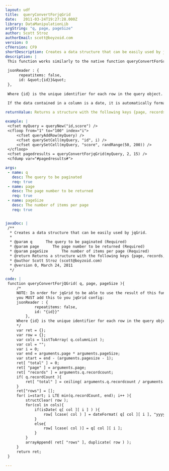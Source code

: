 ```yaml
---
layout: udf
title:  queryConvertForjqGrid
date:   2011-03-24T19:27:28.000Z
library: DataManipulationLib
argString: "q, page, pageSize"
author: Scott Stroz
authorEmail: scott@boyzoid.com
version: 0
cfVersion: CF9
shortDescription: Creates a data structure that can be easily used by jqGrid.
description: |
 This function works similarly to the native function queryConvertForGrid(). It is used to format query data in a format that is easily used by jqGrid. In order for jqGrid to be able to read/use the data structure, you must specify the following in your jqGrid configuration:
 
 jsonReader : {
      repeatitems: false, 
      id: &quot;{id}}&quot;
 },
 
 Where {id} is the unique identifier for each row in the query object.
 
 If the data contained in a column is a date, it is automatically formatted into yyyy-dd-mm HH:mm:ss format.

returnValue: Returns a structure with the following keys {page, records, rows[], total}

example: |
 <cfset myQuery = queryNew("id,score") />
 <cfloop from="1" to="100" index="i">
     <cfset queryAddRow(myQuery) />
     <cfset querySetCell(myQuery, "id", i) />
     <cfset querySetCell(myQuery, "score", randRange(50, 200)) />
 </cfloop>
 <cfset pagedresults = queryConvertForjqGrid(myQuery, 2, 15) />
 <cfdump var="#pagedresults#">

args:
 - name: q
   desc: The query to be paginated
   req: true
 - name: page
   desc: The page number to be returned
   req: true
 - name: pageSize
   desc: The number of items per page
   req: true


javaDoc: |
 /**
  * Creates a data structure that can be easily used by jqGrid.
  * 
  * @param q      The query to be paginated (Required)
  * @param page      The page number to be returned (Required)
  * @param pageSize      The number of items per page (Required)
  * @return Returns a structure with the following keys {page, records, rows[], total} 
  * @author Scott Stroz (scott@boyzoid.com) 
  * @version 0, March 24, 2011 
  */

code: |
 function queryConvertForjQGrid( q, page, pageSize ){
     /*
     NOTE: In order for jqGrid to be able to use the result of this function
     you MUST add this to you jqGrid config:
     jsonReader : {
             repeatitems: false, 
             id: "{id}}"
         },
     Where {id} is the unique identifier for each row in the query object.
     */
     var ret = {};
     var row = {};
     var cols = listToArray( q.columnList );
     var col = "";
     var i = 0;
     var end = arguments.page * arguments.pageSize;
     var start = end - (arguments.pagesize - 1);
     ret[ "total" ] = 0;
     ret[ "page" ] = arguments.page;
     ret[ "records" ] = arguments.q.recordcount;
     if( q.recordCount ){
         ret[ "total" ] = ceiling( arguments.q.recordcount / arguments.pageSize );
     }
     ret["rows"] = [];
     for( i=start; i LTE min(q.recordCount, end); i++ ){
         structClear( row );
         for(col in cols){
             if(isDate( q[ col ][ i ] ) ){
                 row[ lcase( col ) ] = dateFormat( q[ col ][ i ], "yyyy-dd-mm" ) & " " & timeFormat( q[ col ][ i ], "HH:mm:ss" );
             }
             else{
                 row[ lcase( col )] = q[ col ][ i ];
             }
         }
         arrayAppend( ret[ "rows" ], duplicate( row ) );
     }
     return ret;
 }

---
```


